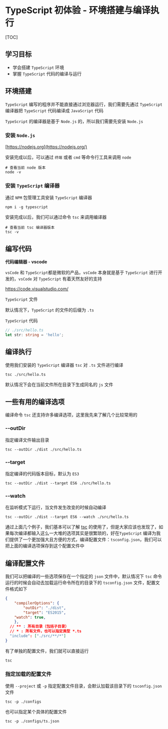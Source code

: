 # TypeScript 初体验 - 环境搭建与编译执行

[TOC]

## 学习目标

- 学会搭建 `TypeScript` 环境
- 掌握 `TypeScript` 代码的编译与运行



## 环境搭建

`TypeScript` 编写的程序并不能直接通过浏览器运行，我们需要先通过 `TypeScript` 编译器把 `TypeScript` 代码编译成 `JavaScript` 代码

`TypeScript` 的编译器是基于 `Node.js` 的，所以我们需要先安装 `Node.js`

### 安装 `Node.js`

[https://nodejs.org](https://nodejs.org/)

安装完成以后，可以通过 `终端` 或者 `cmd` 等命令行工具来调用 `node`

```shell
# 查看当前 node 版本
node -v
```

### 安装 `TypeScript` 编译器

通过 `NPM` 包管理工具安装 `TypeScript` 编译器

```shell
npm i -g typescript
```

安装完成以后，我们可以通过命令 `tsc` 来调用编译器

```shell
# 查看当前 tsc 编译器版本
tsc -v
```



## 编写代码

**代码编辑器 - vscode**

`vsCode` 和 `TypeScript`都是微软的产品，`vsCode` 本身就是基于 `TypeScript` 进行开发的，`vsCode` 对 `TypeScript` 有着天然友好的支持

https://code.visualstudio.com/

`TypeScript` 文件

默认情况下，`TypeScript` 的文件的后缀为 `.ts`

`TypeScript` 代码

```typescript
// ./src/hello.ts
let str: string = 'hello';
```



## 编译执行

使用我们安装的 `TypeScript` 编译器 `tsc` 对 `.ts` 文件进行编译

```shell
tsc ./src/hello.ts
```

默认情况下会在当前文件所在目录下生成同名的 `js` 文件



## 一些有用的编译选项

编译命令 `tsc` 还支持许多编译选项，这里我先来了解几个比较常用的

### --outDir

指定编译文件输出目录

```shell
tsc --outDir ./dist ./src/hello.ts
```

### --target

指定编译的代码版本目标，默认为 `ES3`

```shell
tsc --outDir ./dist --target ES6 ./src/hello.ts
```

### --watch

在监听模式下运行，当文件发生改变的时候自动编译

```shell
tsc --outDir ./dist --target ES6 --watch ./src/hello.ts
```

通过上面几个例子，我们基本可以了解 <u>tsc</u> 的使用了，但是大家应该也发现了，如果每次编译都输入这么一大堆的选项其实是很繁琐的，好在`TypeScript` 编译为我们提供了一个更加强大且方便的方式，编译配置文件：`tsconfig.json`，我们可以把上面的编译选项保存到这个配置文件中



## 编译配置文件

我们可以把编译的一些选项保存在一个指定的 `json` 文件中，默认情况下 `tsc` 命令运行的时候会自动去加载运行命令所在的目录下的 `tsconfig.json` 文件，配置文件格式如下

```json
{
	"compilerOptions": {
		"outDir": "./dist",
		"target": "ES2015",
    "watch": true,
	},
  // ** : 所有目录（包括子目录）
  // * : 所有文件，也可以指定类型 *.ts
  "include": ["./src/**/*"]
}
```

有了单独的配置文件，我们就可以直接运行

```shell
tsc
```

### 指定加载的配置文件

使用 `--project` 或 `-p` 指定配置文件目录，会默认加载该目录下的 `tsconfig.json` 文件

```shell
tsc -p ./configs
```

也可以指定某个具体的配置文件

```shell
tsc -p ./configs/ts.json
```
